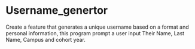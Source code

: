 # Username_genertor
Create a feature that generates a unique username based on a format and  personal information, this program prompt a user input Their Name, Last Name, Campus and cohort year.
